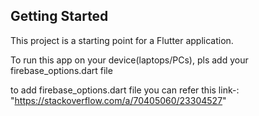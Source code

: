 ## Getting Started

This project is a starting point for a Flutter application.

To run this app on your device(laptops/PCs), pls add your firebase_options.dart file

to add firebase_options.dart file you can refer this link-: "https://stackoverflow.com/a/70405060/23304527"